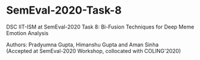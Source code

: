 # SemEval-2020-Task-8

DSC IIT-ISM at SemEval-2020 Task 8: Bi-Fusion Techniques for Deep Meme Emotion Analysis

Authors: Pradyumna Gupta, Himanshu Gupta and Aman Sinha  
(Accepted at SemEval-2020 Workshop, collocated with COLING'2020)

